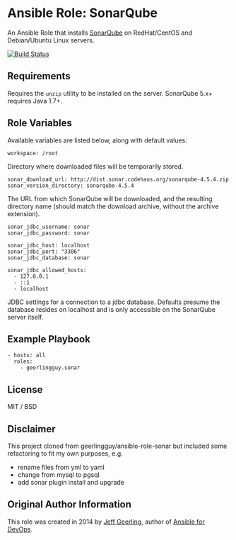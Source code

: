 # Ansible Role: SonarQube

An Ansible Role that installs [SonarQube](http://www.sonarqube.org/) on RedHat/CentOS and Debian/Ubuntu Linux servers.

[![Build Status](https://travis-ci.org/raytong82/ansible-role-sonar.svg?branch=master)](https://travis-ci.org/raytong82/ansible-role-sonar)

## Requirements

Requires the `unzip` utility to be installed on the server. SonarQube 5.x+ requires Java 1.7+.

## Role Variables

Available variables are listed below, along with default values:

    workspace: /root

Directory where downloaded files will be temporarily stored.

    sonar_download_url: http://dist.sonar.codehaus.org/sonarqube-4.5.4.zip
    sonar_version_directory: sonarqube-4.5.4

The URL from which SonarQube will be downloaded, and the resulting directory name (should match the download archive, without the archive extension).

    sonar_jdbc_username: sonar
    sonar_jdbc_password: sonar
    
    sonar_jdbc_host: localhost
    sonar_jdbc_port: "3306"
    sonar_jdbc_database: sonar
    
    sonar_jdbc_allowed_hosts:
      - 127.0.0.1
      - ::1
      - localhost

JDBC settings for a connection to a jdbc database. Defaults presume the database resides on localhost and is only accessible on the SonarQube server itself.

## Example Playbook

    - hosts: all
      roles:
        - geerlingguy.sonar

## License

MIT / BSD

## Disclaimer

This project cloned from geerlingguy/ansible-role-sonar but included some refactoring to fit my own purposes, e.g.
- rename files from yml to yaml
- change from mysql to pgsql
- add sonar plugin install and upgrade

## Original Author Information

This role was created in 2014 by [Jeff Geerling](http://jeffgeerling.com/), author of [Ansible for DevOps](http://ansiblefordevops.com/).
